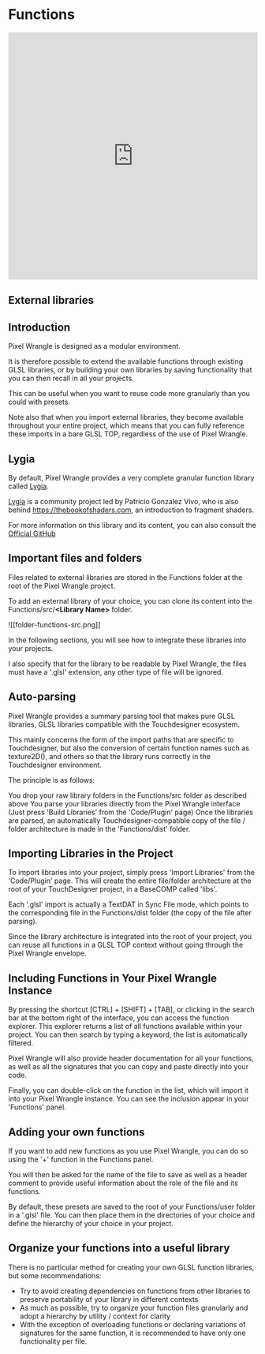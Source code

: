# Functions

<iframe style="border: 1px solid rgba(0, 0, 0, 0.1);" width="100%" height="500px" src="https://www.figma.com/embed?embed_host=share&url=https%3A%2F%2Fwww.figma.com%2Fproto%2FDZoDzaIA6ZhcCWlU0Gr8RC%2FPixel-Wrangle-UI%3Fnode-id%3D294%253A787%26scaling%3Dscale-down%26page-id%3D153%253A40" allowfullscreen></iframe>

## **External libraries**

## Introduction

Pixel Wrangle is designed as a modular environment.

It is therefore possible to extend the available functions through existing GLSL libraries, or by building your own libraries by saving functionality that you can then recall in all your projects.

This can be useful when you want to reuse code more granularly than you could with presets.

Note also that when you import external libraries, they become available throughout your entire project, which means that you can fully reference these imports in a bare GLSL TOP, regardless of the use of Pixel Wrangle.

## Lygia

By default, Pixel Wrangle provides a very complete granular function library called [Lygia](https://lygia.xyz).

[Lygia](https://lygia.xyz) is a community project led by Patricio Gonzalez Vivo, who is also behind  <https://thebookofshaders.com>, an introduction to fragment shaders.

For more information on this library and its content, you can also consult the [Official GitHub](https://github.com/patriciogonzalezvivo/lygia)

## Important files and folders

Files related to external libraries are stored in the Functions folder at the root of the Pixel Wrangle project.

To add an external library of your choice, you can clone its content into the Functions/src/**\<Library Name>** folder.

![[folder-functions-src.png]]

In the following sections, you will see how to integrate these libraries into your projects.

I also specify that for the library to be readable by Pixel Wrangle, the files must have a '.glsl' extension, any other type of file will be ignored.

## Auto-parsing

Pixel Wrangle provides a summary parsing tool that makes pure GLSL libraries, GLSL libraries compatible with the Touchdesigner ecosystem.

This mainly concerns the form of the import paths that are specific to Touchdesigner, but also the conversion of certain function names such as texture2D(), and others so that the library runs correctly in the Touchdesigner environment.

The principle is as follows:

You drop your raw library folders in the Functions/src folder as described above
You parse your libraries directly from the Pixel Wrangle interface (Just press 'Build Libraries' from the 'Code/Plugin' page)
Once the libraries are parsed, an automatically Touchdesigner-compatible copy of the file / folder architecture is made in the 'Functions/dist' folder.

## Importing Libraries in the Project

To import libraries into your project, simply press 'Import Libraries' from the 'Code/Plugin' page.
This will create the entire file/folder architecture at the root of your TouchDesigner project, in a BaseCOMP called 'libs'.

Each '.glsl' import is actually a TextDAT in Sync File mode, which points to the corresponding file in the Functions/dist folder (the copy of the file after parsing).

Since the library architecture is integrated into the root of your project, you can reuse all functions in a GLSL TOP context without going through the Pixel Wrangle envelope.

## Including Functions in Your Pixel Wrangle Instance

By pressing the shortcut [CTRL] + [SHIFT] + [TAB], or clicking in the search bar at the bottom right of the interface, you can access the function explorer.
This explorer returns a list of all functions available within your project.
You can then search by typing a keyword, the list is automatically filtered.

Pixel Wrangle will also provide header documentation for all your functions, as well as all the signatures that you can copy and paste directly into your code.

Finally, you can double-click on the function in the list, which will import it into your Pixel Wrangle instance. You can see the inclusion appear in your 'Functions' panel.

## Adding your own functions

If you want to add new functions as you use Pixel Wrangle, you can do so using the '+' function in the Functions panel.

You will then be asked for the name of the file to save as well as a header comment to provide useful information about the role of the file and its functions.

By default, these presets are saved to the root of your Functions/user folder in a '.glsl' file. You can then place them in the directories of your choice and define the hierarchy of your choice in your project.

## Organize your functions into a useful library

There is no particular method for creating your own GLSL function libraries, but some recommendations:

- Try to avoid creating dependencies on functions from other libraries to preserve portability of your library in different contexts
- As much as possible, try to organize your function files granularly and adopt a hierarchy by utility / context for clarity
- With the exception of overloading functions or declaring variations of signatures for the same function, it is recommended to have only one functionality per file.
